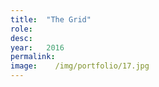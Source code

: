 ```yaml
---
title:  "The Grid"
role:   
desc:   
year:   2016
permalink:
image:    /img/portfolio/17.jpg
---
```

